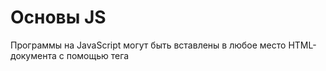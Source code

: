 # Основы JS
Программы на JavaScript могут быть вставлены в любое место HTML-документа с помощью тега <script>.\
  
       <script>
        alert( 'Привет, мир!' );
       </script>
  Если атрибут src установлен, содержимое тега script будет игнорироваться.
  
       <script src="file.js">
          alert(1); // содержимое игнорируется, так как есть атрибут src
       </script>

  В большинстве редакторов строку кода можно закомментировать, нажав комбинацию клавиш Ctrl+/ для однострочного комментария и что-то вроде Ctrl+Shift+/ – для многострочных\
## «use strict»
Директива выглядит как строка: "use strict" или 'use strict'. Когда она находится в начале скрипта, весь сценарий работает в «современном» режиме.\
  Над "use strict" могут быть записаны только комментарии.
  
## Переменые 
  Для создания переменной в JavaScript используйте ключевое слово let.
  
       let message = 'Hello!'; // определяем переменную и присваиваем ей значение

       alert(message); // Hello!
  
       let user = 'John';
       let age = 25;
       let message = 'Hello';
  !Ключевое слово var – почти то же самое, что и let. Оно объявляет переменную, но немного по-другому, «устаревшим» способом.

В JavaScript есть два ограничения, касающиеся имён переменных:\

Имя переменной должно содержать только буквы, цифры или символы $ и _.\
Первый символ не должен быть цифрой.
  
## Константы
Чтобы объявить константную, то есть, неизменяемую переменную, используйте const вместо let:\
  
      const myBirthday = '18.04.1982';
  
  !Другими словами, константы с именами, записанными заглавными буквами, используются только как псевдонимы для «жёстко закодированных» значений.
 
  Несколько хороших правил:

* Используйте легко читаемые имена, такие как userName или shoppingCart.\
* Избегайте использования аббревиатур или коротких имён, таких как a, b, c, за исключением тех случаев, когда вы точно знаете, что так нужно.\
* Делайте имена максимально описательными и лаконичными. Примеры плохих имён: data и value. Такие имена ничего не говорят. Их можно использовать только в том случае, если из контекста кода очевидно, какие данные хранит переменная.\
* Договоритесь с вашей командой об используемых терминах. Если посетитель сайта называется «user», тогда мы должны называть связанные с ним переменные currentUser или newUser, а не, к примеру, currentVisitor или newManInTown.\
  
## Типы Данных
  Переменная в JavaScript может содержать любые данные. В один момент там может быть строка, а в другой – число:\
Языки программирования, в которых такое возможно, называются __«динамически типизированными»__. Это значит, что типы данных есть, но переменные не привязаны ни к одному из них.
  * Число 
  1. Infinity 
    Бесконечность, больше любого числа.
  2. Nan 
    означает вычислительную ошибку
  ограничения : не больше (2^53-1) (т. е. 9007199254740991), или меньше, чем -(2^53-1).
   * BigInt\
  Тип BigInt был добавлен в JavaScript, чтобы дать возможность работать с целыми числами произвольной длины.

Чтобы создать значение типа BigInt, необходимо добавить n в конец числового литерала:

     // символ "n" в конце означает, что это BigInt
     const bigInt = 1234567890123456789012345678901234567890n;
  * Строка 
   
          let str = "Привет";
          let str2 = 'Одинарные кавычки тоже подойдут';
          let phrase = `Обратные кавычки позволяют встраивать переменные ${str}`;
          // Вставим выражение
          alert( `результат: ${1 + 2}` ); // результат: 3
  
  * Булевый (логический) тип
  
         let isGreater = 4 > 1;
         alert( isGreater ); // true (результатом сравнения будет "да")
  
  * Значение «null»\
Специальное значение null не относится ни к одному из типов, описанных выше.
Оно формирует отдельный тип, который содержит только значение null:
  
        let age = null;
  
 * Значение «undefined»\
Специальное значение undefined также стоит особняком. Оно формирует тип из самого себя так же, как и null.\
Оно означает, что «значение не было присвоено».\
Если переменная объявлена, но ей не присвоено никакого значения, то её значением будет undefined:
  
        let age;
        alert(age); // выведет "undefined"
  
  * Объекты и символы\
Тип object (объект) – особенный.

Все остальные типы называются «примитивными», потому что их значениями могут быть только простые значения (будь то строка, или число, или что-то ещё). В объектах же хранят коллекции данных или более сложные структуры.
## Взаимодействие
       
       // file.js
      export const MY_VALUE = 10;

      export function add(num1, num2) {
      return num1 + num2;
       }

        // file.spec.js
       import { MY_VALUE, add } from './file';

        add(MY_VALUE, 5);
         // => 15
Чтобы сделать a function, константу или переменную доступными в других файлах, их необходимо экспортировать с помощью exportключевого слова. Затем другой файл может импортировать их с помощью import ключевого слова. Это также известно как модульная система. Отличным примером является то, как работают все тесты. Каждое упражнение имеет по крайней мере один файл, например lasagna.js, который содержит реализацию. Кроме того, существует , по крайней мере, еще один файл, напримерlasagna.spec.js, содержащий тесты. Этот файл импортирует общедоступные (т. Е. экспортированные) объекты для проверки реализации:
  
 ## Округление
Существует встроенный глобальный объект, Mathкоторый предоставляет различные функции округления. Например, вы можете округлить вниз (floor) или округлить вверх (ceil) десятичные числа до ближайших целых чисел.

     Math.floor(234.34); // => 234
     Math.ceil(234.34); // => 235
  
##  Арифметические операторы
JavaScript предоставляет 6 различных операторов для выполнения основных арифметических операций над числами.

+: Оператор сложения используется для нахождения суммы чисел.\
-: Оператор вычитания используется для нахождения разницы между двумя числами\
*: Оператор умножения используется для нахождения произведения двух чисел.\
/: Оператор деления используется для деления двух чисел.\
    2 - 1.5; //=> 0.5
    19 / 2; //=> 9.5
%: Оператор остатка используется для нахождения остатка от выполненного деления.

     40 % 4; // => 0
     -11 % 4; // => -3
**: Оператор возведения в степень используется для возведения числа в степень.

     4 ** 3; // => 64
     4 ** 1 / 2; // => 2
  
      let x = 5;
      x += 25; // x is now 30

      let y = 31;
      y %= 3; // y is now 1
  
##  Строки как списки символов
Строку можно рассматривать как список символов, где первый символ имеет индекс 0. Вы можете получить доступ к отдельному символу строки, используя квадратные скобки и индекс буквы, которую вы хотите получить.

      'cat'[1];
       // => 'a'
Вы можете определить количество символов в строке, обратившись к lengthсвойству.

        'cat'.length;
          // => 3
Конкатенация и методы
Самый простой способ конкатенации строк - использовать оператор сложения +.

            'I like' + ' ' + 'cats.';
             // => "I like cats."
Строки предоставляют множество вспомогательных методов, полный список см. В документах MDN по строковым методам. В следующем списке приведены некоторые часто используемые помощники.

toUpperCase и toLowerCase- изменить регистр всех символов\
trim - удалить пробелы в начале и конце\
includes, startsWithи endsWith- определить, является ли другая строка частью данной строки\
slice - извлечь часть строки\
Строки неизменяемы в JavaScript. Таким образом, "модификация", например, некоторыми из приведенных выше методов, всегда будет создавать новую строку.
